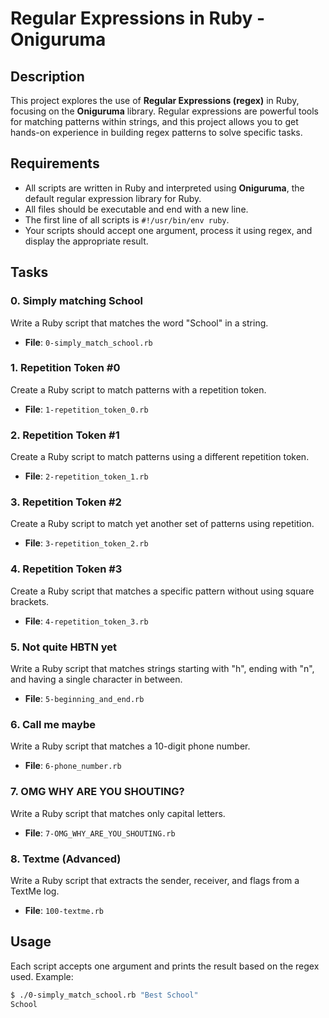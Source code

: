 
# Regular Expressions in Ruby - Oniguruma

## Description
This project explores the use of **Regular Expressions (regex)** in Ruby, focusing on the **Oniguruma** library. Regular expressions are powerful tools for matching patterns within strings, and this project allows you to get hands-on experience in building regex patterns to solve specific tasks.

## Requirements
- All scripts are written in Ruby and interpreted using **Oniguruma**, the default regular expression library for Ruby.
- All files should be executable and end with a new line.
- The first line of all scripts is `#!/usr/bin/env ruby`.
- Your scripts should accept one argument, process it using regex, and display the appropriate result.

## Tasks

### 0. Simply matching School
Write a Ruby script that matches the word "School" in a string.
- **File**: `0-simply_match_school.rb`

### 1. Repetition Token #0
Create a Ruby script to match patterns with a repetition token.
- **File**: `1-repetition_token_0.rb`

### 2. Repetition Token #1
Create a Ruby script to match patterns using a different repetition token.
- **File**: `2-repetition_token_1.rb`

### 3. Repetition Token #2
Create a Ruby script to match yet another set of patterns using repetition.
- **File**: `3-repetition_token_2.rb`

### 4. Repetition Token #3
Create a Ruby script that matches a specific pattern without using square brackets.
- **File**: `4-repetition_token_3.rb`

### 5. Not quite HBTN yet
Write a Ruby script that matches strings starting with "h", ending with "n", and having a single character in between.
- **File**: `5-beginning_and_end.rb`

### 6. Call me maybe
Write a Ruby script that matches a 10-digit phone number.
- **File**: `6-phone_number.rb`

### 7. OMG WHY ARE YOU SHOUTING?
Write a Ruby script that matches only capital letters.
- **File**: `7-OMG_WHY_ARE_YOU_SHOUTING.rb`

### 8. Textme (Advanced)
Write a Ruby script that extracts the sender, receiver, and flags from a TextMe log.
- **File**: `100-textme.rb`

## Usage
Each script accepts one argument and prints the result based on the regex used. Example:

```bash
$ ./0-simply_match_school.rb "Best School"
School

